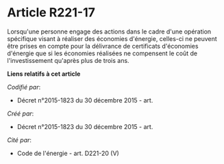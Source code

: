 # Article R221-17

Lorsqu'une personne engage des actions dans le cadre d'une opération spécifique visant à réaliser des économies d'énergie,
celles-ci ne peuvent être prises en compte pour la délivrance de certificats d'économies d'énergie que si les économies
réalisées ne compensent le coût de l'investissement qu'après plus de trois ans.

**Liens relatifs à cet article**

_Codifié par_:

  - Décret n°2015-1823 du 30 décembre 2015 - art.

_Créé par_:

  - Décret n°2015-1823 du 30 décembre 2015 - art.

_Cité par_:

  - Code de l'énergie - art. D221-20 (V)
